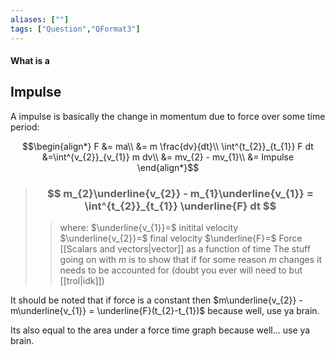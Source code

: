 ```yaml
---
aliases: [""]
tags: ["Question","QFormat3"]
---
```


#### What is a
## Impulse
A impulse is basically the change in momentum due to force over some time period:

$$\begin{align*}
F &= ma\\
&= m \frac{dv}{dt}\\
\int^{t_{2}}_{t_{1}} F dt &=\int^{v_{2}}_{v_{1}} m dv\\
&= mv_{2} - mv_{1}\\
&= Impulse
\end{align*}$$

> ### $$ m_{2}\underline{v_{2}} - m_{1}\underline{v_{1}} = \int^{t_{2}}_{t_{1}} \underline{F} dt $$ 
>> where:
>> $\underline{v_{1}}=$ initital velocity 
>> $\underline{v_{2}}=$ final velocity
>> $\underline{F}=$ Force [[Scalars and vectors|vector]] as a function of time
>> The stuff going on with $m$ is to show that if for some reason $m$ changes it needs to be accounted for (doubt you ever will need to but [[trol|idk]])

It should be noted that if force is a constant then $m\underline{v_{2}} - m\underline{v_{1}} = \underline{F}(t_{2}-t_{1})$ because well, use ya brain.

Its also equal to the area under a force time graph because well... use ya brain.
